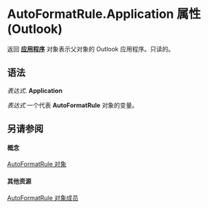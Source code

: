 
# AutoFormatRule.Application 属性 (Outlook)

返回 **[应用程序](797003e7-ecd1-eccb-eaaf-32d6ddde8348.md)** 对象表示父对象的 Outlook 应用程序。只读的。


## 语法

 _表达式_. **Application**

 _表达式_ 一个代表 **AutoFormatRule** 对象的变量。


## 另请参阅


#### 概念


[AutoFormatRule 对象](6d295c41-17f9-8e67-4595-4330fd3cec99.md)
#### 其他资源


[AutoFormatRule 对象成员](753ada2b-f807-2085-e552-aed0b7cb4fc8.md)